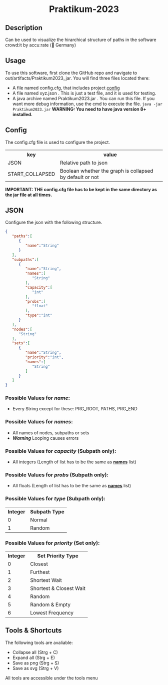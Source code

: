# <center>Praktikum-2023</center>

## Description
Can be used to visualize the hirarchical structure of paths in the software crowd:it by accu:rate (📍 Germany)

## Usage
To use this software, first clone the GitHub repo and navigate to out/artifacts/Praktikum2023_jar. You will find three files located there:
* A file named config.cfg, that includes project [config](#config)
* A file named xyz.json . This is just a test file, and it is used for testing.
* A java archive named Praktikum2023.jar . You can run this file. If you want more debug information, use the cmd to execute the file.
  ```java -jar Praktikum2023.jar``` **WARNING: You need to have java version 8+ installed.**

## Config
The config.cfg file is used to configure the project.
<table>
    <tr>
        <th>key</th>
        <th>value</th>
    </tr>
    <tr>
        <td>JSON</td>
        <td>Relative path to json</td>
    </tr>
    <tr>
        <td>START_COLLAPSED</td>
        <td>Boolean whether the graph is collapsed by default or not</td>
    </tr>
</table>

**IMPORTANT: THE config.cfg file has to be kept in the same directory as the jar file at all times.**

## JSON
Configure the json with the following structure.

```json
{
   "paths":[
      {
         "name":"String"
      }
   ],
   "subpaths":[
      {
         "name":"String",
         "names":[
            "String"
         ],
         "capacity":[
            "int"
         ],
         "probs":[
            "float"
         ],
         "type":"int"
      }
   ],
   "nodes":[
      "String"
   ],
   "sets":[
      {
         "name":"String",
         "priority":"int",
         "names":[
            "String"
         ]
      }
   ]
}
```

### Possible Values for *name*:
* Every String except for these: PRG_ROOT, PATHS, PRG_END

### <a name="names-section"></a>Possible Values for *names*:
* All names of nodes, subpaths or sets
* _**Warning**_ Looping causes errors

### Possible Values for *capacity* (Subpath only):
* All integers (Length of list has to be the same as **[names](#names-section)** list)

### Possible Values for *probs* (Subpath only):
* All floats (Length of list has to be the same as **[names](#names-section)** list)

### Possible Values for *type* (Subpath only):
<table>
  <tr>
    <th>Integer</th>
    <th>Subpath Type</th>
  </tr>
  <tr>
    <td>0</td>
    <td>Normal</td>
  </tr>
  <tr>
    <td>1</td>
    <td>Random</td>
  </tr>
</table>

### Possible Values for *priority* (Set only):
<table>
  <tr>
    <th>Integer</th>
    <th>Set Priority Type</th>
  </tr>
  <tr>
    <td>0</td>
    <td>Closest</td>
  </tr>
  <tr>
    <td>1</td>
    <td>Furthest</td>
  </tr>
  <tr>
    <td>2</td>
    <td>Shortest Wait</td>
  </tr>
  <tr>
    <td>3</td>
    <td>Shortest & Closest Wait</td>
  </tr>
  <tr>
    <td>4</td>
    <td>Random</td>
  </tr>
  <tr>
    <td>5</td>
    <td>Random & Empty</td>
  </tr>
  <tr>
    <td>6</td>
    <td>Lowest Frequency</td>
  </tr>
</table>

## Tools & Shortcuts

The following tools are avaliable:
* Collapse all (Strg + C)
* Expand all (Strg + E)
* Save as png (Strg + S)
* Save as svg (Strg + V)

All tools are accessible under the tools menu